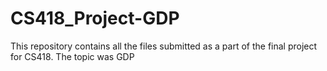 # CS418_Project-GDP
This repository contains all the files submitted as a part of the final project for CS418. The topic was GDP

